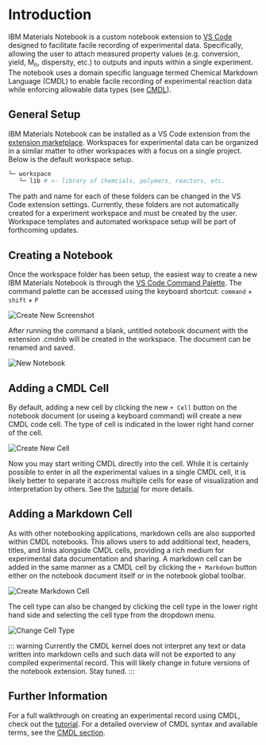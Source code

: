 # Introduction

IBM Materials Notebook is a custom notebook extension to [VS Code](https://code.visualstudio.com/) designed to facilitate facile recording of experimental data. Specifically, allowing the user to attach measured property values (e.g. conversion, yield, M<sub>n</sub>, dispersity, etc.) to outputs and inputs within a single experiment. The notebook uses a domain specific language termed Chemical Markdown Language (CMDL) to enable facile recording of experimental reaction data while enforcing allowable data types (see [CMDL](../cmdl/index.md)).

## General Setup

IBM Materials Notebook can be installed as a VS Code extension from the [extension marketplace](https://marketplace.visualstudio.com/VSCode). Workspaces for experimental data can be organized in a similar matter to other workspaces with a focus on a single project. Below is the default workspace setup.

```bash
└─ workspace
   └─ lib # <- library of chemcials, polymers, reactors, etc.
```

The path and name for each of these folders can be changed in the VS Code extension settings. Currently, these folders are not automatically created for a experiment workspace and must be created by the user. Workspace templates and automated workspace setup will be part of forthcoming updates.

## Creating a Notebook

Once the workspace folder has been setup, the easiest way to create a new IBM Materials Notebook is through the [VS Code Command Palette](https://code.visualstudio.com/api/ux-guidelines/command-palette).
The command palette can be accessed using the keyboard shortcut: `command` + `shift` + `P`

![Create New Screenshot](/create_new_cmd.png)

After running the command a blank, untitled notebook document with the extension .cmdnb will be created in the workspace. The document can be renamed and saved.

![New Notebook](/new_notebook.png)

## Adding a CMDL Cell

By default, adding a new cell by clicking the new `+ Cell` button on the notebook document (or useing a keyboard command) will create a new CMDL code cell. The type of cell is indicated in the lower right hand corner of the cell.

![Create New Cell](/create_new_cmdl_cell.png)

Now you may start writing CMDL directly into the cell. While it is certainly possible to enter in all the experimental values in a single CMDL cell, it is likely better to separate it accross multiple cells for ease of visualization and interpretation by others. See the [tutorial](./tutorial.md) for more details.

## Adding a Markdown Cell

As with other notebooking applications, markdown cells are also supported within CMDL notebooks. This allows users to add additional text, headers, titles, and links alongside CMDL cells, providing a rich medium for experimental data documentation and sharing. A markdown cell can be added in the same manner as a CMDL cell by clicking the `+ Markdown` button either on the notebook document itself or in the notebook global toolbar.

![Create Markdown Cell](/create_new_markdown_cell.png)

The cell type can also be changed by clicking the cell type in the lower right hand side and selecting the cell type from the dropdown menu.

![Change Cell Type](/change_cell_type.png)

::: warning
Currently the CMDL kernel does not interpret any text or data written into markdown cells and such data will not be exported to any compiled experimental record. This will likely change in future versions of the notebook extension. Stay tuned.
:::

## Further Information

For a full walkthrough on creating an experimental record using CMDL, check out the [tutorial](./tutorial.md). For a detailed overview of CMDL syntax and available terms, see the [CMDL section](../cmdl/index.md).
